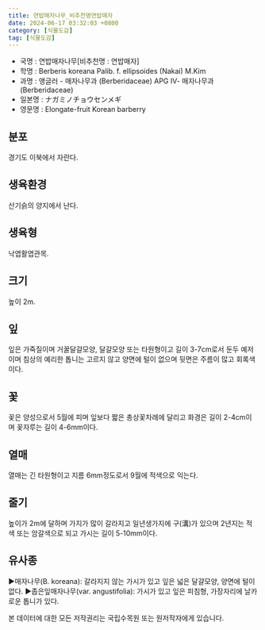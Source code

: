 ```yaml
---
title: 연밥매자나무_비추천명연밥매자
date: 2024-06-17 03:32:03 +0800
category: [식물도감]
tag: [식물도감]
---
```




- 국명 : 연밥매자나무[비추천명 : 연밥매자]
- 학명 : Berberis koreana Palib. f. ellipsoides (Nakai) M.Kim
- 과명 : 앵글러 - 매자나무과 (Berberidaceae) APG Ⅳ- 매자나무과 (Berberidaceae)
- 일본명 : ナガミノチョウセンメギ
- 영문명 : Elongate-fruit Korean barberry


## 분포
경기도 이북에서 자란다.
## 생육환경
산기슭의 양지에서 난다.
## 생육형
낙엽활엽관목.
## 크기
높이 2m.
## 잎
잎은 가죽질이며 거꿀달걀모양, 달걀모양 또는 타원형이고 길이 3-7cm로서 둔두 예저이며 침상의 예리한 톱니는 고르지 않고 양면에 털이 없으며 뒷면은 주름이 많고 회록색이다.
## 꽃
꽃은 양성으로서 5월에 피며 잎보다 짧은 총상꽃차례에 달리고 화경은 길이 2-4cm이며 꽃자루는 길이 4-6mm이다.
## 열매
열매는 긴 타원형이고 지름 6mm정도로서 9월에 적색으로 익는다.
## 줄기
높이가 2m에 달하며 가지가 많이 갈라지고 일년생가지에 구(溝)가 있으며 2년지는 적색 또는 암갈색으로 되고 가시는 길이 5-10mm이다.
## 유사종
▶매자나무(B. koreana): 갈라지지 않는 가시가 있고 잎은 넓은 달걀모양, 양면에 털이 없다.▶좁은잎매자나무(var. angustifolia): 가시가 있고 잎은 피침형, 가장자리에 날카로운 톱니가 있다.






본 데이터에 대한 모든 저작권리는 국립수목원 또는 원저작자에게 있습니다.
